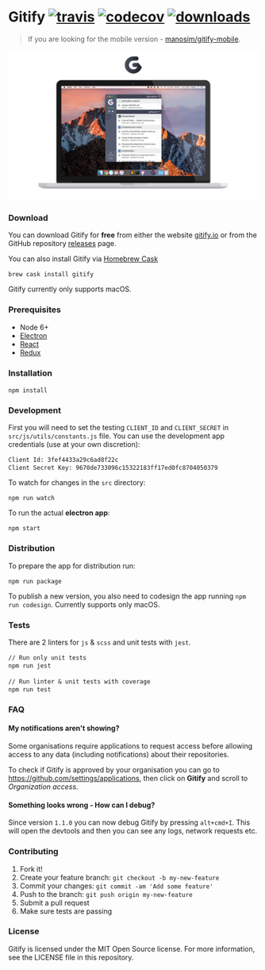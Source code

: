 # Gitify [![travis][travis-image]][travis-url] [![codecov][codecov-image]][codecov-url] [![downloads][downloads-image]][downloads-url]

> If you are looking for the mobile version - [manosim/gitify-mobile](https://github.com/manosim/gitify-mobile/).

![Gitify](images/press.jpg)


### Download
You can download Gitify for **free** from either the website [gitify.io](http://gitify.io/) or from the GitHub repository [releases](https://github.com/manosim/gitify/releases) page.

You can also install Gitify via [Homebrew Cask](http://caskroom.io/)

```shell
brew cask install gitify
```

Gitify currently only supports macOS.


### Prerequisites

 - Node 6+
 - [Electron](https://electron.atom.io/)
 - [React](https://facebook.github.io/react/)
 - [Redux](http://redux.js.org/)


### Installation

    npm install


### Development
First you will need to set the testing `CLIENT_ID` and `CLIENT_SECRET` in `src/js/utils/constants.js` file. You can use the development app credentials (use at your own discretion):

    Client Id: 3fef4433a29c6ad8f22c
    Client Secret Key: 9670de733096c15322183ff17ed0fc8704050379


To watch for changes in the `src` directory:

    npm run watch

To run the actual **electron app**:

    npm start


### Distribution
To prepare the app for distribution run:

    npm run package

To publish a new version, you also need to codesign the app running `npm run codesign`. Currently supports only macOS.


### Tests
There are 2 linters for `js` & `scss` and unit tests with `jest`.

    // Run only unit tests
    npm run jest

    // Run linter & unit tests with coverage
    npm run test

### FAQ

#### My notifications aren't showing?

Some organisations require applications to request access before allowing access to any data (including notifications) about their repositories.

To check if Gitify is approved by your organisation you can go to https://github.com/settings/applications, then click on **Gitify** and scroll to _Organization access_.

#### Something looks wrong - How can I debug?

Since version `1.1.0` you can now debug Gitify by pressing `alt+cmd+I`. This will open the devtools and then you can see any logs, network requests etc.


### Contributing

1. Fork it!
2. Create your feature branch: `git checkout -b my-new-feature`
3. Commit your changes: `git commit -am 'Add some feature'`
4. Push to the branch: `git push origin my-new-feature`
5. Submit a pull request
6. Make sure tests are passing


### License
Gitify is licensed under the MIT Open Source license. For more information, see the LICENSE file in this repository.


[travis-image]: https://travis-ci.org/manosim/gitify.svg?branch=master
[travis-url]: https://travis-ci.org/manosim/gitify
[codecov-image]: https://codecov.io/gh/manosim/gitify/branch/master/graph/badge.svg
[codecov-url]: https://codecov.io/gh/manosim/gitify
[downloads-image]: https://img.shields.io/github/downloads/manosim/gitify/total.svg
[downloads-url]: http://gitify.io/
